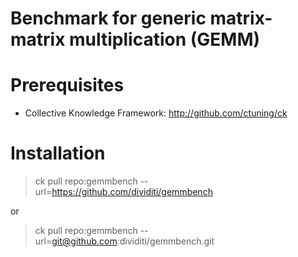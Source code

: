 Benchmark for generic matrix-matrix multiplication (GEMM)
=========================================================

Prerequisites
=============
* Collective Knowledge Framework: http://github.com/ctuning/ck

Installation
============

> ck pull repo:gemmbench --url=https://github.com/dividiti/gemmbench

or

> ck pull repo:gemmbench --url=git@github.com:dividiti/gemmbench.git
